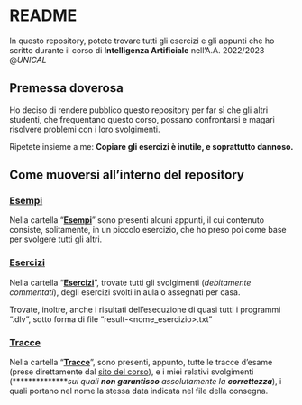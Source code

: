 # README

In questo repository, potete trovare tutti gli esercizi e gli appunti che ho scritto durante il corso di ************************************************Intelligenza Artificiale************************************************ nell’A.A. 2022/2023 @*UNICAL*

## Premessa doverosa

Ho deciso di rendere pubblico questo repository per far sì che gli altri studenti, che frequentano questo corso, possano confrontarsi e magari risolvere problemi con i loro svolgimenti.

Ripetete insieme a me: ************************************Copiare gli esercizi è inutile, e soprattutto dannoso.************************************

## Come muoversi all’interno del repository

### [Esempi](https://github.com/ilveron/intelligenza-artificiale/tree/main/Esempi)

Nella cartella “[**Esempi**](https://github.com/ilveron/intelligenza-artificiale/tree/main/Esempi)” sono presenti alcuni appunti, il cui contenuto consiste, solitamente, in un piccolo esercizio, che ho preso poi come base per svolgere tutti gli altri.

### [Esercizi](https://github.com/ilveron/intelligenza-artificiale/tree/main/Esercizi)

Nella cartella “[**Esercizi**](https://github.com/ilveron/intelligenza-artificiale/tree/main/Esercizi)”, trovate tutti gli svolgimenti (*debitamente commentati*), degli esercizi svolti in aula o assegnati per casa.

Trovate, inoltre, anche i risultati dell’esecuzione di quasi tutti i programmi “.dlv”, sotto forma di file “result-<nome_esercizio>.txt”

### [Tracce](https://github.com/ilveron/intelligenza-artificiale/tree/main/Tracce)

Nella cartella “[**Tracce**](https://github.com/ilveron/intelligenza-artificiale/tree/main/Tracce)”, sono presenti, appunto, tutte le tracce d’esame (prese direttamente dal [sito del corso](https://sites.google.com/unical.it/inf-intelligenzaartificiale#h.w44yrmal09s)), e i miei relativi svolgimenti (***************sui quali **non garantisco** assolutamente la **correttezza***), i quali portano nel nome la stessa data indicata nel file della consegna.